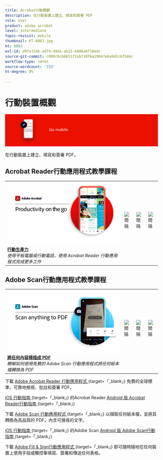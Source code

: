 ```yaml
---
title: Acrobat行動概觀
description: 在行動裝置上建立、填寫和簽署 PDF
role: User
product: adobe acrobat
level: Intermediate
topic-revisit: mobile
thumbnail: KT-6863.jpg
kt: 6863
exl-id: d9fe154b-adf9-49da-ab15-6806a0f10edc
source-git-commit: c000c6cb0651f2ab73876a19047e6a9d2c6fb04c
workflow-type: tm+mt
source-wordcount: '233'
ht-degree: 0%

---
```


# 行動裝置概觀

![Acrobat行動影像](../assets/Hero-Mobile.png)

在行動裝置上建立、填寫和簽署 PDF。

## Acrobat Reader行動應用程式教學課程

<table style="table-layout:fixed">
<tr>
  <td>
    <a href="../getting-started/productivity.md">
      <img alt="行動生產力" src="../assets/Productivity_1280.png" />
    </a>
    <div>
     <a href="../getting-started/productivity.md"><strong>行動生產力</strong></a>
    </div>
    <em>使用平板電腦或行動電話，使用 Acrobat Reader 行動應用程式完成更多工作</em>
    <br>
  </td>
  <td>
   <img alt="間隔" src="../assets/Whitespacer.png" />
    <div>
    <br>
  </td>
  <td>
   <img alt="間隔" src="../assets/Whitespacer.png" />
    <div>
    <br>
  </td>
   <td>
   <img alt="間隔" src="../assets/Whitespacer.png" />
    <div>
    <br>
  </td>
</tr>
</table>

## Adobe Scan行動應用程式教學課程

<table style="table-layout:fixed">
<tr>
  <td>
    <a href="scan-mobile-app.md">
      <img alt="將任何內容掃描成 PDF" src="../assets/Scanmobile.png" />
    </a>
    <div>
     <a href="scan-mobile-app.md"><strong>將任何內容掃描成 PDF</strong></a>
    </div>
    <em>瞭解如何使用免費的 Adobe Scan 行動應用程式將任何紙本檔轉換為 PDF</em>
    <br>
  </td>
  <td>
   <img alt="間隔" src="../assets/Whitespacer.png" />
    <div>
    <br>
  </td>
  <td>
   <img alt="間隔" src="../assets/Whitespacer.png" />
    <div>
    <br>
  </td>
   <td>
   <img alt="間隔" src="../assets/Whitespacer.png" />
    <div>
    <br>
  </td>
</tr>
</table>

下載 [ Adobe Acrobat Reader 行動應用程式 ](https://www.adobe.com/acrobat/mobile/acrobat-reader.html) {target=「_blank」} 免費的全球標準，可靠地檢視、批註和簽署 PDF。

[iOS 行動指南 ](https://www.adobe.com/devnet-docs/acrobat/ios/en/) {target=「_blank」} 的Acrobat Reader
[Android 版 Acrobat Reader行動指南 ](https://www.adobe.com/devnet-docs/acrobat/android/en/) {target=「_blank」}

下載 [ Adobe Scan 行動應用程式 ](https://www.adobe.com/acrobat/mobile/scanner-app.html) {target=「_blank」} 以擷取任何紙本檔，並將其轉換為高品質的 PDF，內含可搜尋的文字。

[iOS 行動指南 ](https://www.adobe.com/devnet-docs/adobescan/ios/en/) {target=「_blank」} 的Adobe Scan
[Android 版 Adobe Scan行動指南 ](https://www.adobe.com/devnet-docs/adobescan/android/en/) {target=「_blank」}

下載 [ Adobe Fill &amp; Sign行動應用程式 ](https://www.adobe.com/acrobat/mobile/fill-sign-pdfs.html) {target=「_blank」} 即可隨時隨地在任何裝置上使用手指或觸控筆填寫、簽署和傳送任何表格。
